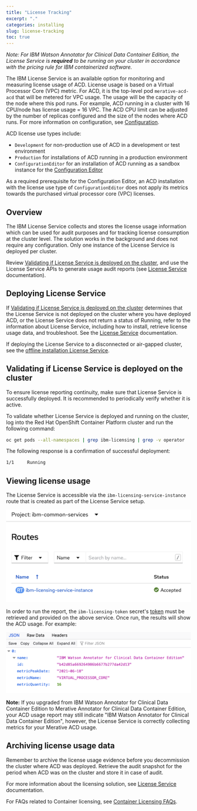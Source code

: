 ```yaml
---
title: "License Tracking"
excerpt: "."
categories: installing
slug: license-tracking
toc: true
---
```

_Note: For IBM Watson Annotator for Clinical Data Container Edition, the License Service is **required** to be running on your cluster in accordance with the pricing rule for IBM containerized software._

The IBM License Service is an available option for monitoring and measuring license usage of ACD. License usage is based on a Virtual Processor Core (VPC) metric. For ACD, it is the top-level pod `merative-acd-acd` that will be metered for VPC usage. The usage will be the capacity of the node where this pod runs. For example, ACD running in a cluster with 16 CPU/node has license usage = 16 VPC. The ACD CPU limit can be adjusted by the number of replicas configured and the size of the nodes where ACD runs. For more information on configuration, see [Configuration](/management/configuring/).

ACD license use types include:
  - `Development` for non-production use of ACD in a development or test environment
  - `Production` for installations of ACD running in a production environment
  - `ConfigurationEditor` for an installation of ACD running as a sandbox instance for the [Configuration Editor](https://merative.github.io/acd-containers/configeditor/index.html#openshift-overview)

As a required prerequisite for the Configuration Editor, an ACD installation with the license use type of `ConfigurationEditor` does not apply its metrics towards the purchased virtual processor core (VPC) licenses.

## Overview

The IBM License Service collects and stores the license usage information which can be used for audit purposes and for tracking license consumption at the cluster level.
The solution works in the background and does not require any configuration.
Only one instance of the License Service is deployed per cluster.

Review [Validating if License Service is deployed on the cluster](#validating-if-license-service-is-deployed-on-the-cluster),
and use the License Service APIs to generate usage audit reports (see [License Service](https://www.ibm.com/docs/en/cpfs?topic=license-service) documentation).

## Deploying License Service

If [Validating if License Service is deployed on the cluster](#validating-if-license-service-is-deployed-on-the-cluster) determines that the License Service is not deployed on the cluster where you have deployed ACD,
or the License Service does not return a status of Running, refer to the information about License Service, including how to install, retrieve license usage data, and troubleshoot.
See the [License Service](https://www.ibm.com/docs/en/cpfs?topic=license-service) documentation.

If deploying the License Service to a disconnected or air-gapped cluster, see the [offline installation License Service](https://www.ibm.com/docs/en/cpfs?topic=software-offline-installation).

## Validating if License Service is deployed on the cluster

To ensure license reporting continuity, make sure that License Service is successfully deployed.
It is recommended to periodically verify whether it is active.

To validate whether License Service is deployed and running on the cluster, log into the Red Hat OpenShift Container Platform cluster and run the following command:

```bash
oc get pods --all-namespaces | grep ibm-licensing | grep -v operator
```

The following response is a confirmation of successful deployment:

```bash
1/1     Running
```

## Viewing license usage

The License Service is accessible via the ```ibm-licensing-service-instance``` route that is created as part of the License Service setup.

![ibm-licensing-service-instance](../../images/license_route.png)

In order to run the report, the ```ibm-licensing-token``` secret's [token](https://www.ibm.com/docs/en/cpfs?topic=authentication-license-service-api-token#obtaining) must be retrieved and provided on the above service. Once run, the results will show the ACD usage.  For example:

![ACD usage](../../images/license_report.png)

   **Note:**  If you upgraded from IBM Watson Annotator for Clinical Data Container Edition to Merative Annotator for Clinical Data Container Edition, your ACD usage report may still indicate "IBM Watson Annotator for Clinical Data Container Edition", however, the License Service is correctly collecting metrics for your Merative ACD usage.

## Archiving license usage data

Remember to archive the license usage evidence before you decommission the cluster where ACD was deployed. Retrieve the audit snapshot for the period when ACD was on the cluster and store it in case of audit.

For more information about the licensing solution, see [License Service](https://www.ibm.com/docs/en/cpfs?topic=license-service) documentation.

For FAQs related to Container licensing, see [Container Licensing FAQs](https://www.ibm.com/software/passportadvantage/containerfaqov.html).
